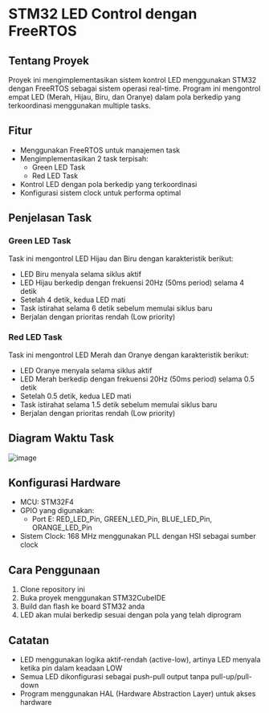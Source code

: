 # STM32 LED Control dengan FreeRTOS

## Tentang Proyek
Proyek ini mengimplementasikan sistem kontrol LED menggunakan STM32 dengan FreeRTOS sebagai sistem operasi real-time. Program ini mengontrol empat LED (Merah, Hijau, Biru, dan Oranye) dalam pola berkedip yang terkoordinasi menggunakan multiple tasks.

## Fitur
- Menggunakan FreeRTOS untuk manajemen task
- Mengimplementasikan 2 task terpisah:
  - Green LED Task
  - Red LED Task
- Kontrol LED dengan pola berkedip yang terkoordinasi
- Konfigurasi sistem clock untuk performa optimal

## Penjelasan Task

### Green LED Task
Task ini mengontrol LED Hijau dan Biru dengan karakteristik berikut:
- LED Biru menyala selama siklus aktif
- LED Hijau berkedip dengan frekuensi 20Hz (50ms period) selama 4 detik
- Setelah 4 detik, kedua LED mati
- Task istirahat selama 6 detik sebelum memulai siklus baru
- Berjalan dengan prioritas rendah (Low priority)

### Red LED Task
Task ini mengontrol LED Merah dan Oranye dengan karakteristik berikut:
- LED Oranye menyala selama siklus aktif
- LED Merah berkedip dengan frekuensi 20Hz (50ms period) selama 0.5 detik
- Setelah 0.5 detik, kedua LED mati
- Task istirahat selama 1.5 detik sebelum memulai siklus baru
- Berjalan dengan prioritas rendah (Low priority)

## Diagram Waktu Task

![image](https://github.com/user-attachments/assets/325cc215-4d7c-43ff-8376-1ea3e227526f)


## Konfigurasi Hardware
- MCU: STM32F4
- GPIO yang digunakan:
  - Port E: RED_LED_Pin, GREEN_LED_Pin, BLUE_LED_Pin, ORANGE_LED_Pin
- Sistem Clock: 168 MHz menggunakan PLL dengan HSI sebagai sumber clock

## Cara Penggunaan
1. Clone repository ini
2. Buka proyek menggunakan STM32CubeIDE
3. Build dan flash ke board STM32 anda
4. LED akan mulai berkedip sesuai dengan pola yang telah diprogram

## Catatan
- LED menggunakan logika aktif-rendah (active-low), artinya LED menyala ketika pin dalam keadaan LOW
- Semua LED dikonfigurasi sebagai push-pull output tanpa pull-up/pull-down
- Program menggunakan HAL (Hardware Abstraction Layer) untuk akses hardware
